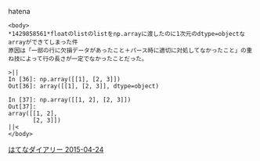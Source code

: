 
hatena

```
<body>
*1429858561*floatのlistのlistをnp.arrayに渡したのに1次元のdtype=objectなarrayができてしまった件
原因は「一部の行に欠損データがあったこと＋パース時に適切に対処してなかったこと」の重ね技によって行の長さが一定でなかったことだった。

>||
In [36]: np.array([[1], [2, 3]])
Out[36]: array([[1], [2, 3]], dtype=object)

In [37]: np.array([[1, 2], [2, 3]])
Out[37]:
array([[1, 2],
       [2, 3]])
||<
</body>
```


[はてなダイアリー 2015-04-24](https://nishiohirokazu.hatenadiary.org/archive/2015/04/24)